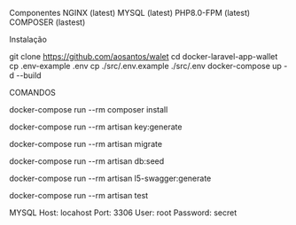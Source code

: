 Componentes
NGINX (latest)
MYSQL (latest)
PHP8.0-FPM (latest)
COMPOSER (lastest)

Instalação

git clone  https://github.com/aosantos/walet
cd docker-laravel-app-wallet
cp .env-example .env
cp ./src/.env.example ./src/.env
docker-compose up -d --build

COMANDOS

docker-compose run --rm composer install

docker-compose run --rm artisan key:generate

docker-compose run --rm artisan migrate

docker-compose run --rm artisan db:seed

docker-compose run --rm artisan l5-swagger:generate

docker-compose run --rm artisan test

MYSQL
Host: locahost
Port: 3306
User: root
Password: secret
